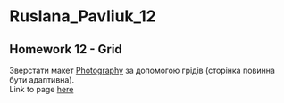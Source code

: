 # Ruslana_Pavliuk_12


## Homework 12 - Grid   
Зверстати макет [Photography](https://www.figma.com/file/NWRef00m992HvdfI9mIuzM/CSS-Grid-Layout?node-id=0%3A1) 
за допомогою грідів (сторінка повинна бути адаптивна).     
Link to page [here](https://08-11-2022-fe.github.io/Ruslana_Pavliuk_12/index.html)   
